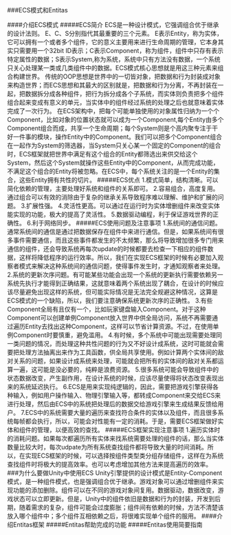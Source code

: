 ###ECS模式和Entitas

####介绍ECS模式
#####ECS简介 
    ECS是一种设计模式，它强调组合优于继承的设计法则。
    E、C、S分别指代其最重要的三个元素。
    E表示Entity，称为实体，它可以拥有一个或者多个组件，它的意义主要用来进行生命周期的管理，它本身其实只需要用一个32bit ID表示；C表示Component，称为组件，组件中只存有表示特定属性的数据；S表示System,称为系统，系统中只有方法没有数据，一个系统只关心处理某一类或几类组件中的数据。ECS模式核心思想就是用这三种元素来组合构建世界。
    传统的OOP思想是世界中的一切皆对象，把数据和行为封装成对象来构造世界；而ECS思想和其最大的区别就是，把数据和行为分离，不再封装在一起，把数据拆分成各种组件，把行为拆分成各个子系统，而实体则负责把多个组件组合起来变成有意义的单元，当实体中的组件经过系统的处理之后也就意味着实体完成了一次行为。
    在ECS架构中，把每个可能单独使用的对象属性归纳为一个个Component，比如对象的位置状态就可以成为一个Component,每个Entity由多个Component组合而成，共享一个生命周期；每个System则是个高内聚专注于干好一件事的模块，操作Entity中的Component。我们可以把多个Component组合在一起作为System的筛选器，当System只关心某一个固定的Component的组合时，ECS框架就把世界中满足有这个组合的Entity都筛选出来供交给这个System，然后这个System就操作这些Entity中的Component，从而完成功能，不满足这个组合的Entity将被忽略。在ECS中，每个系统关注的是一个Entity的集合，这些Entity拥有共性的切片。
#####ECS优点
    1.模式简单，结构清晰。可以简化依赖的管理，主要处理好系统和组件的关系即可。
    2.容易组合，高度复用。通过组合可以有效的消除由于复杂的继承关系导致程序难以理解、维护和扩展的问题。
    3.扩展性强。
    4.灵活性更高。可以通过在运行时为实体增删组件来改变实体能实现的功能，极大的提高了灵活性。
    5.数据驱动编程，利于保证游戏世界的正确性。
    6.利于网络同步。
#####ECS使用问题及注意事项
    1.系统间的通信问题。通常系统间的通信是通过把数据保存在组件中来进行通信。但是，如果系统间有很多事件需要通信，而且这些事件都发生的不太频繁，那么将导致增加很多专门用来通信的组件，还会导致系统再每次update的时候都要去检查一下相应的组件数据，这样将降低程序的运行效率。所以，我们在实现ECS框架的时候有必要加入观察者模式来解决这种系统间的通信问题，使得事件发生时，才通知观察者来处理。
    2.系统的更新次序问题。有可能某些功能会出现一个系统的更新执行需要依赖另一系统先执行才能得到正确结果，这就意味着两个系统出现了耦合，在设计的时候应该尽量避免出现这样的系统，但可能实际情况是无法完全规避这种情况，这算是ECS模式的一个缺陷，所以，我们要注意确保系统更新次序的正确性。
    3.有些Component全局有且仅有一个，比如玩家键盘输入Component。对于这种Component可以创建单例Component放入世界中供全局访问，系统不再需要通过遍历Entity去找出这种Component，这样可以节省计算资源。不过，在使用单例Component时要慎重，避免滥用。
    4.有时候，多个系统中可能出现需要处理同一类问题的情况，而处理这种共性问题的行为又不好设计成系统，这时可能就会需要把处理方法抽离出来作为工具函数，供全局共享使用。例如计算两个实体间的敌对关系的问题，如果设计成系统来处理，可能就会把所有的实体间的敌对关系都运算一遍，这可能是没必要的，纯粹是浪费资源。
    5.很多系统可能会导致组件中的状态数据改变，产生副作用，在设计系统的时候，应该尽量使得将状态改变表现出来的系统延迟执行。
    6.ECS是用来实现纯逻辑的，因此，需要把游戏引擎获得各种输入，例如用户操作输入、物理引擎输入等，都转成Component来交给ECS来进行处理，然后由ECS中的系统把处理后的数据交给游戏引擎来生成结果反馈给用户。
    7.ECS中的系统需要大量的遍历来查找符合条件的实体以及组件，而且很多系统每帧都会执行，所以，可能会对性能有一定的消耗。于是，需要ECS框架做好实体和组件的管理，以便高效的查找。
#####ECS框架实现注意事项
    1.遍历实体时的消耗问题。如果每次都遍历所有实体来找系统需要处理的组件的话，那么当实体数量比较大时，每次udpate为所有系统查找组件都将导致大量的时间消耗。所以，在实现ECS框架的时候，可以选择按组件类型类分组存储组件，这样在为系统查找组件时将极大的提高效率。也可以考虑增加其他方法来提高遍历的效率。
###为什么要做Unity中使用ECS
    Unity引擎提供的设计模式是Entity-Component模式，是一种组件模式，也是强调组合优于继承。游戏对象可以通过增删组件来实现功能的添加删除。组件可以在不同的游戏对象间复用。数据驱动，数据改变，游戏状态可以立即更新。但是，Unity中的组件依旧是数据和行为的封装，开发到后期，随着需求的复杂，组件可能会过度膨胀；组件间有依赖的时候，方法不清楚该放入哪个组件中；多个组件互相依赖之后，将很难实现单个组件的服用。
####介绍Entitas框架
#####Entitas帮助完成的功能
#####Entitas使用简要指南